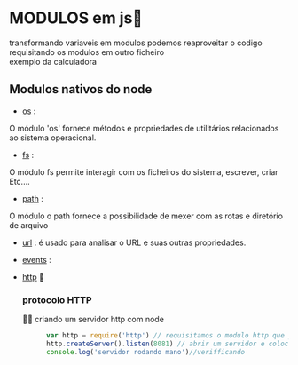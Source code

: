 # MODULOS em js🤔 
 
   transformando variaveis em modulos podemos reaproveitar o codigo requisitando os modulos em outro ficheiro<br>
   exemplo da calculadora
  <h2>Modulos nativos do node</h2>
    
   * <a href="">os</a> :
   
   O módulo 'os' fornece métodos e propriedades de utilitários relacionados ao sistema operacional.
   
   * <a href="https://www.w3schools.com/nodejs/nodejs_filesystem.asp">fs</a> :
   
   O módulo fs permite interagir com os ficheiros do sistema, escrever, criar Etc.... 
    
   * <a href="">path</a> :
   
   O módulo o path fornece a possibilidade de mexer com as rotas e diretório de arquivo 
   
   * <a href="https://www.w3schools.com/nodejs/nodejs_url.asp">url</a> : 
      é usado para analisar o URL e suas outras propriedades.
   
   * <a href="https://www.w3schools.com/nodejs/nodejs_events.asp">events</a> : 
    
   * <a href="https://www.w3schools.com/nodejs/nodejs_http.asp">http</a> 📡
    <h3>protocolo HTTP</h3>
    👨‍💻 criando um servidor http com node<br>
     ```js
           var http = require('http') // requisitamos o modulo http que ja vem par default no node
           http.createServer().listen(8081) // abrir um servidor e colocar na porta 
           console.log('servidor rodando mano')//verifficando
     ```

